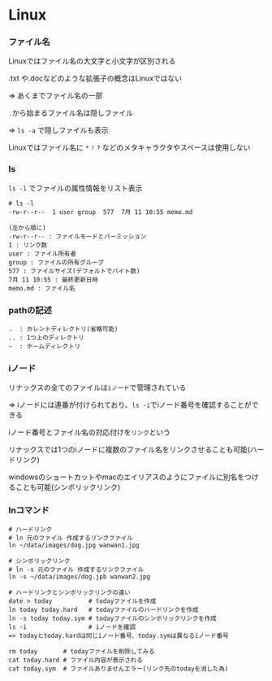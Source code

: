 # Linux

### ファイル名
Linuxではファイル名の大文字と小文字が区別される

.txt や.docなどのような拡張子の概念はLinuxではない

=> あくまでファイル名の一部

`.`から始まるファイル名は隠しファイル

=> `ls -a` で隠しファイルも表示

Linuxではファイル名に `*` `!` `?` などのメタキャラクタやスペースは使用しない

### ls
`ls -l` でファイルの属性情報をリスト表示
```
# ls -l
-rw-r--r--  1 user group  577  7月 11 10:55 memo.md

(左から順に)
-rw-r--r-- : ファイルモードとパーミッション
1 : リンク数
user : ファイル所有者
group : ファイルの所有グループ
577 : ファイルサイズ(デフォルトでバイト数)
7月 11 10:55 : 最終更新日時
memo.md : ファイル名
```

### pathの記述
```
.  : カレントディレクトリ(省略可能)
.. : 1つ上のディレクトリ
~  : ホームディレクトリ
```

### iノード
リナックスの全てのファイルは`iノード`で管理されている

=> iノードには連番が付けられており、`ls -i`でiノード番号を確認することができる

iノード番号とファイル名の対応付けを`リンク`という

リナックスでは1つのiノードに複数のファイル名をリンクさせることも可能(ハードリンク)

windowsのショートカットやmacのエイリアスのようにファイルに別名をつけることも可能(シンボリックリンク)

### lnコマンド
```
# ハードリンク
# ln 元のファイル 作成するリンクファイル
ln ~/data/images/dog.jpg wanwan1.jpg

# シンボリックリンク
# ln -s 元のファイル 作成するリンクファイル
ln -s ~/data/images/dog.jpb wanwan2.jpg
```
```
# ハードリンクとシンボリックリンクの違い
date > today          # todayファイルを作成
ln today today.hard   # todayファイルのハードリンクを作成
ln -s today today.sym # todayファイルのシンボリックリンクを作成
ls -i                 # iノードを確認
=> todayとtoday.hardは同じiノード番号、today.symは異なるiノード番号

rm today       # todayファイルを削除してみる
cat today.hard # ファイル内容が表示される
cat today.sym  # ファイルありませんエラー(リンク先のtodayを消した為)
```

